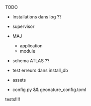 TODO

- Installations dans log ??

- supervisor  
- MAJ
  - application
  - module

- schema ATLAS ??

- test erreurs dans install_db

- assets
 - config.py && geonature_config.toml

tests!!!!